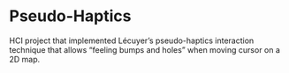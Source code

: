 # Pseudo-Haptics
HCI project that implemented Lécuyer’s pseudo-haptics interaction technique that allows “feeling bumps and holes” when moving cursor on a 2D map.
